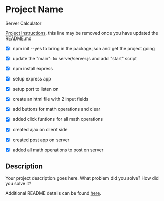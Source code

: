 # Project Name
Server Calculator

[Project Instructions](./INSTRUCTIONS.md), this line may be removed once you have updated the README.md
-[x] npm init --yes to bring in the package.json and get the project going
-[x] update the "main": to server/server.js and add "start" script
-[x] npm install express
-[X] setup express app 
-[x] setup port to listen on
-[x] create an html file with 2 input fields
-[x] add buttons for math operations and clear
-[x] added click funtions for all math operations
-[x] created ajax on client side
-[x] created post app on server
-[x] added all math operations to post on server



## Description

Your project description goes here. What problem did you solve? How did you solve it?

Additional README details can be found [here](https://github.com/PrimeAcademy/readme-template/blob/master/README.md).
